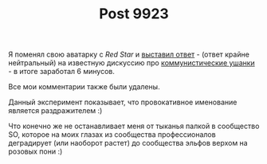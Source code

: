﻿---
title: "Post 9923"
se.owner.user_id: 5648
se.owner.display_name: "Barmaley Red Star"
se.owner.link: "https://ru.meta.stackoverflow.com/users/5648/barmaley-red-star"
se.link: "https://ru.meta.stackoverflow.com/a/9923"
se.post_id: 9923
se.post_type: answer
se.score: 9
---
<p>Я поменял свою аватарку с <em>Red Star</em> и <a href="https://meta.stackexchange.com/a/340988/154426">выставил ответ</a> - (ответ крайне нейтральный) на известную дискуссию про <a href="https://meta.stackexchange.com/questions/340512/this-star-on-the-warm-welcome-hat-looks-like-a-communist-symbol">коммунистические ушанки</a> - в итоге заработал 6 минусов. </p>

<p>Все мои комментарии также были удалены.</p>

<p>Данный эксперимент показывает, что провокативное именование является раздражителем :)</p>

<p>Что конечно же не останавливает меня от тыканья палкой в сообщество SO, которое на моих глазах из сообщества профессионалов деградирует (или наоборот растет) до сообщества эльфов верхом на розовых пони :)</p>
